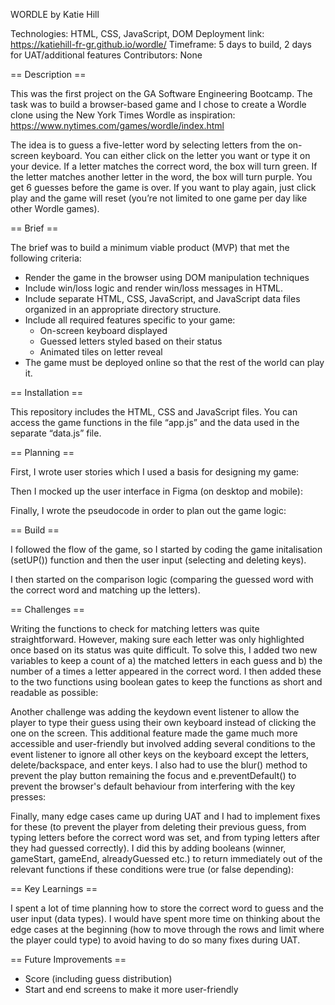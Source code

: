 WORDLE
by Katie Hill

Technologies: HTML, CSS, JavaScript, DOM
Deployment link: https://katiehill-fr-gr.github.io/wordle/
Timeframe: 5 days to build, 2 days for UAT/additional features
Contributors: None 

== Description ==

This was the first project on the GA Software Engineering Bootcamp. The task was to build a browser-based game and I chose to create a Wordle clone using the New York Times Wordle as inspiration: https://www.nytimes.com/games/wordle/index.html

The idea is to guess a five-letter word by selecting letters from the on-screen keyboard. You can either click on the letter you want or type it on your device. If a letter matches the correct word, the box will turn green. If the letter matches another letter in the word, the box will turn purple. You get 6 guesses before the game is over. If you want to play again, just click play and the game will reset (you’re not limited to one game per day like other Wordle games).

== Brief ==

The brief was to build a minimum viable product (MVP) that met the following criteria:

* Render the game in the browser using DOM manipulation techniques
* Include win/loss logic and render win/loss messages in HTML. 
* Include separate HTML, CSS, JavaScript, and JavaScript data files organized in an appropriate directory structure.
* Include all required features specific to your game:
   - On-screen keyboard displayed
   - Guessed letters styled based on their status
   - Animated tiles on letter reveal
* The game must be deployed online so that the rest of the world can play it.


== Installation ==

This repository includes the HTML, CSS and JavaScript files. You can access the game functions in the file “app.js” and the data used in the separate “data.js” file. 


== Planning == 

First, I wrote user stories which I used a basis for designing my game: 

Then I mocked up the user interface in Figma (on desktop and mobile):

Finally, I wrote the pseudocode in order to plan out the game logic:


== Build == 

I followed the flow of the game, so I started by coding the game initalisation (setUP()) function and then the user input (selecting and deleting keys). 

I then started on the comparison logic (comparing the guessed word with the correct word and matching up the letters). 

== Challenges == 

Writing the functions to check for matching letters was quite straightforward. However, making sure each letter was only highlighted once based on its status was quite difficult. To solve this, I added two new variables to keep a count of a) the matched letters in each guess and b) the number of a times a letter appeared in the correct word. I then added these to the two functions using boolean gates to keep the functions as short and readable as possible:

Another challenge was adding the keydown event listener to allow the player to type their guess using their own keyboard instead of clicking the one on the screen. This additional feature made the game much more accessible and user-friendly but involved adding several conditions to the event listener to ignore all other keys on the keyboard except the letters, delete/backspace, and enter keys. I also had to use the blur() method to prevent the play button remaining the focus and e.preventDefault() to prevent the browser's default behaviour from interfering with the key presses:

Finally, many edge cases came up during UAT and I had to implement fixes for these (to prevent the player from deleting their previous guess, from typing letters before the correct word was set, and from typing letters after they had guessed correctly). I did this by adding booleans (winner, gameStart, gameEnd, alreadyGuessed etc.) to return immediately out of the relevant functions if these conditions were true (or false depending):  

== Key Learnings == 

I spent a lot of time planning how to store the correct word to guess and the user input (data types). I would have spent more time on thinking about the edge cases at the beginning (how to move through the rows and limit where the player could type) to avoid having to do so many fixes during UAT.

== Future Improvements == 

* Score (including guess distribution)
* Start and end screens to make it more user-friendly

